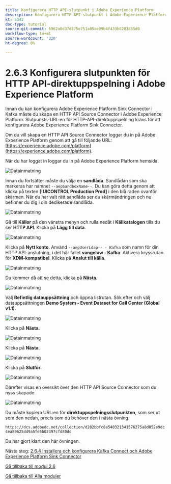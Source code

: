 ```yaml
---
title: Konfigurera HTTP API-slutpunkt i Adobe Experience Platform
description: Konfigurera HTTP API-slutpunkt i Adobe Experience Platform
kt: 5342
doc-type: tutorial
source-git-commit: 6962a0d37d375e751a05ae99b4f433b0283835d0
workflow-type: tm+mt
source-wordcount: '320'
ht-degree: 0%

---
```


# 2.6.3 Konfigurera slutpunkten för HTTP API-direktuppspelning i Adobe Experience Platform

Innan du kan konfigurera Adobe Experience Platform Sink Connector i Kafka måste du skapa en HTTP API Source Connector i Adobe Experience Platform. Slutpunkts-URL:en för HTTP-API-direktuppspelning krävs för att konfigurera Adobe Experience Platform Sink Connector.

Om du vill skapa en HTTP API Source Connector loggar du in på Adobe Experience Platform genom att gå till följande URL: [https://experience.adobe.com/platform](https://experience.adobe.com/platform).

När du har loggat in loggar du in på Adobe Experience Platform hemsida.

![Datainmatning](./../../../modules/datacollection/module1.2/images/home.png)

Innan du fortsätter måste du välja en **sandlåda**. Sandlådan som ska markeras har namnet ``--aepSandboxName--``. Du kan göra detta genom att klicka på texten **[!UICONTROL Production Prod]** i den blå raden ovanför skärmen. När du har valt rätt sandlåda ser du skärmändringen och nu befinner du dig i din dedikerade sandlåda.

![Datainmatning](./../../../modules/datacollection/module1.2/images/sb1.png)

Gå till **Källor** på den vänstra menyn och rulla nedåt i **Källkatalogen** tills du ser **HTTP API**. Klicka på **Lägg till data**.

![Datainmatning](./images/kaep1.png)

Klicka på **Nytt konto**. Använd `--aepUserLdap-- - Kafka` som namn för din HTTP API-anslutning, i det här fallet **vangeluw - Kafka**. Aktivera kryssrutan för **XDM-kompatibel**. Klicka på **Anslut till källa**.

![Datainmatning](./images/kaep2.png)

Du kommer då att se detta, klicka på **Nästa**.

![Datainmatning](./images/kaep3.png)

Välj **Befintlig datauppsättning** och öppna listrutan. Sök efter och välj datauppsättningen **Demo System - Event Dataset for Call Center (Global v1.1)**.

![Datainmatning](./images/kaep4.png)

Klicka på **Nästa**.

![Datainmatning](./images/kaep6.png)

Klicka på **Nästa**.

![Datainmatning](./images/kaep7.png)

Klicka på **Slutför**.

![Datainmatning](./images/kaep8.png)

Därefter visas en översikt över den HTTP API Source Connector som du nyss skapade.

![Datainmatning](./images/kaep9.png)

Du måste kopiera URL:en för **direktuppspelningsslutpunkten**, som ser ut som den nedan, precis som du behöver den i nästa övning.

`https://dcs.adobedc.net/collection/d282bbfc8a540321341576275a8d052e9dc4ea80625dd9a5fe5b02397cfd80dc`

Du har gjort klart den här övningen.

Nästa steg: [2.6.4 Installera och konfigurera Kafka Connect och Adobe Experience Platform Sink Connector](./ex4.md)

[Gå tillbaka till modul 2.6](./aep-apache-kafka.md)

[Gå tillbaka till Alla moduler](../../../overview.md)
